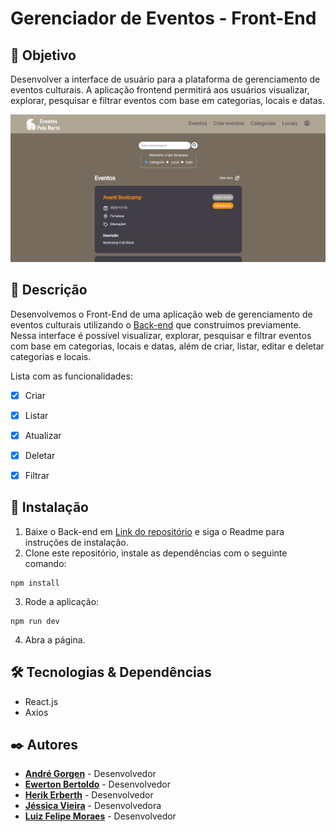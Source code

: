 # Gerenciador de Eventos - Front-End

## 🎯 Objetivo
Desenvolver a interface de usuário para a plataforma de gerenciamento de eventos culturais. A aplicação frontend permitirá aos usuários visualizar, explorar, pesquisar e filtrar eventos com base em categorias, locais e datas.

![Print Front-End](https://github.com/jessicavsampaio/gerenciamento_de_eventos/blob/master/public/Imagem/Captura%20de%20tela.png)

## 📘 Descrição
Desenvolvemos o Front-End de uma aplicação web de gerenciamento de eventos culturais utilizando o [Back-end](https://github.com/jessicavsampaio/gerenciamento_de_eventos_avanti_bootcamp) que construímos previamente. Nessa interface é possível visualizar, explorar, pesquisar e filtrar eventos com base em categorias, locais e datas, além de criar, listar, editar e deletar categorias e locais.

Lista com as funcionalidades:
- [X] Criar
- [X] Listar
- [X] Atualizar
- [X] Deletar
- [X] Filtrar


## 🔧 Instalação
1. Baixe o Back-end em [Link do repositório](https://github.com/jessicavsampaio/gerenciamento_de_eventos_avanti_bootcamp) e siga o Readme para instruções de instalação.
2. Clone este repositório, instale as dependências com o seguinte comando:
```
npm install
```
3. Rode a aplicação:
```
npm run dev
```
4. Abra a página.


## 🛠️ Tecnologias & Dependências

* React.js
* Axios


## ✒️ Autores

* **[André Gorgen](https://github.com/andregorgen)** - Desenvolvedor
* **[Ewerton Bertoldo](https://github.com/EwertonRafael)** - Desenvolvedor
* **[Herik Erberth](https://github.com/herikerbeth)** - Desenvolvedor
* **[Jéssica Vieira](https://github.com/jessicavsampaio)** - Desenvolvedora
* **[Luiz Felipe Moraes](https://github.com/luizfelipemoraessantos)** - Desenvolvedor
